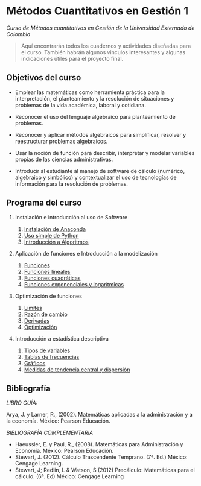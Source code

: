 # Métodos Cuantitativos en Gestión 1
*Curso de Métodos cuantitativos en Gestión de la Universidad Externado de Colombia*

> Aquí encontrarán todos los cuadernos y actividades diseñadas para el curso. También habrán algunos vinculos interesantes y algunas indicaciones útiles para el proyecto final.

## Objetivos del curso

* Emplear las matemáticas como herramienta práctica para la interpretación, el planteamiento y la resolución de situaciones y problemas de la vida académica, laboral y cotidiana.

* Reconocer el uso del lenguaje algebraico para planteamiento de problemas.

* Reconocer y aplicar métodos algebraicos para simplificar, resolver y reestructurar problemas algebraicos.

* Usar la noción de función para describir, interpretar y modelar variables propias de las ciencias administrativas.

* Introducir al estudiante al manejo de software de cálculo (numérico, algebraico y simbólico) y contextualizar el uso de tecnologías de información para la resolución de problemas.

## Programa del curso

 1. Instalación e introducción al uso de Software 
 
    1. [Instalación de Anaconda](slides/Instalaci%C3%B3n%20y%20configuraci%C3%B3n%20inicial%20de%20Anaconda.slides.html)
    2. [Uso simple de Python](https://github.com/MCG-Externado/MateBasicas-MCG1/blob/master/Cuadernos/Introducci%C3%B3n%20al%20lenguaje%20Python.ipynb)
    3. [Introducción a Algoritmos](slides/Algoritmos.html )
    
2. Aplicación de funciones e Introducción a la modelización 
  
    1. [Funciones](slides/Introducción_a_funciones.html)
    2. [Funciones lineales]()
    3. [Funciones cuadráticas](https://github.com/MCG-Externado/MateBasicas-MCG1/blob/master/Cuadernos/Funci%C3%B3n%20Cuadr%C3%A1tica.ipynb)
    4. [Funciones exponenciales y logarítmicas]()

3. Optimización de funciones

    1. [Límites]()
    2. [Razón de cambio](https://mcg-externado.github.io/Matematicas2UEC/slides/rdc.slides.html#/)
    3. [Derivadas](https://mcg-externado.github.io/Matematicas2UEC/slides/derivadas.slides.html#/)
    4. [Optimización](https://mcg-externado.github.io/Matematicas2UEC/slides/optimizacion.slides.html#/)
    
4. Introducción a estadística descriptiva

    1. [Tipos de variables]()
    2. [Tablas de frecuencias]()
    3. [Gráficos]()
    4. [Medidas de tendencia central y dispersión]()
    

## Bibliografía
*LIBRO GUÍA:*

Arya, J. y Larner, R., (2002). Matemáticas aplicadas a la administración y a la economía. México: Pearson Educación. 

*BIBLIOGRAFÍA COMPLEMENTARIA* 

* Haeussler, E. y Paul, R., (2008). Matemáticas para Administración y Economía. México: Pearson Educación.  
* Stewart, J. (2012). Cálculo Trascendente Temprano. (7ª. Ed.) México: Cengage Learning. 
* Stewart, J; Redlin, L & Watson, S (2012) Precálculo: Matemáticas para el cálculo. (6ª. Ed) México: Cengage Learning 


